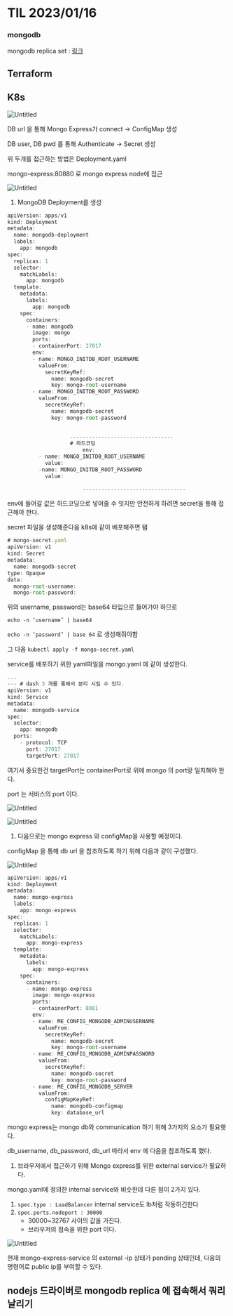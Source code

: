 # TIL 2023/01/16

### mongodb

mongodb replica set : [링크](https://soonyubingg.tistory.com/23) 

## Terraform

## K8s

![Untitled](TIL%202023%2001%2016%207f3a2ed475b84c1588aef5bc88b13ada/Untitled.png)

DB url 을 통해 Mongo Express가 connect → ConfigMap 생성

DB user, DB pwd 를 통해 Authenticate → Secret 생성 

위 두개를 접근하는 방법은 Deployment.yaml 

mongo-express:80880 로 mongo express node에 접근 

![Untitled](TIL%202023%2001%2016%207f3a2ed475b84c1588aef5bc88b13ada/Untitled%201.png)

1. MongoDB Deployment를 생성 

```jsx
apiVersion: apps/v1
kind: Deployment
metadata:
  name: mongodb-deployment
  labels:
    app: mongodb
spec:
  replicas: 1
  selector:
    matchLabels:
      app: mongodb
  template:
    metadata:
      labels:
        app: mongodb
    spec:
      containers:
      - name: mongodb
        image: mongo
        ports:
        - containerPort: 27017
        env:
        - name: MONGO_INITDB_ROOT_USERNAME
          valueFrom:
            secretKeyRef:
              name: mongodb-secret
              key: mongo-root-username
        - name: MONGO_INITDB_ROOT_PASSWORD
          valueFrom: 
            secretKeyRef:
              name: mongodb-secret
              key: mongo-root-password
          

					---------------------------------
					# 하드코딩
						env:
          - name: MONGO_INITDB_ROOT_USERNAME
            value:
          -name: MONGO_INITDB_ROOT_PASSWORD
            value:
					
						---------------------------------
```

env에 들어갈 값은 하드코딩으로 넣어줄 수 잇지만 안전하게 하려면 secret을 통해 접근해야 한다. 

secret 파일을 생성해준다음 k8s에 같이 배포해주면 됌 

```jsx
# mongo-secret.yaml
apiVersion: v1
kind: Secret
metadata:
  name: mongodb-secret
type: Opaque
data:
  mongo-root-username:
  mongo-root-password:
```

위의 username, password는 base64 타입으로 들어가야 하므로 

`echo -n ‘username’ | base64` 

`echo -n ‘password’ | base 64` 로 생성해줘야함

그 다음 `kubectl apply -f mongo-secret.yaml` 

service를 배포하기 위한 yaml파일을 mongo.yaml 에 같이 생성한다. 

```jsx
...
--- # dash 3 개를 통해서 분리 시킬 수 있다. 
apiVersion: v1
kind: Service
metadata:
  name: mongodb-service
spec:
  selector:
    app: mongodb
  ports:
    - protocol: TCP
      port: 27017
      targetPort: 27017
```

여기서 중요한건 targetPort는 containerPort로  위에 mongo 의 port랑 일치해야 한다. 

port 는 서비스의 port 이다. 

![Untitled](TIL%202023%2001%2016%207f3a2ed475b84c1588aef5bc88b13ada/Untitled%202.png)

![Untitled](TIL%202023%2001%2016%207f3a2ed475b84c1588aef5bc88b13ada/Untitled%203.png)

1. 다음으로는 mongo express 와 configMap을 사용할 예정이다. 

configMap 을 통해 db url 을 참조하도록 하기 위해 다음과 같이 구성했다. 

![Untitled](TIL%202023%2001%2016%207f3a2ed475b84c1588aef5bc88b13ada/Untitled%204.png)

```jsx
apiVersion: apps/v1
kind: Deployment
metadata:
  name: mongo-express
  labels:
    app: mongo-express
spec:
  replicas: 1
  selector:
    matchLabels:
      app: mongo-express
  template:
    metadata:
      labels:
        app: mongo-express
    spec:
      containers:
      - name: mongo-express
        image: mongo-express
        ports:
        - containerPort: 8081
        env:
        - name: ME_CONFIG_MONGODB_ADMINUSERNAME
          valueFrom:
            secretKeyRef:
              name: mongodb-secret
              key: mongo-root-username
        - name: ME_CONFIG_MONGODB_ADMINPASSWORD
          valueFrom: 
            secretKeyRef:
              name: mongodb-secret
              key: mongo-root-password
        - name: ME_CONFIG_MONGODB_SERVER
          valueFrom: 
            configMapKeyRef:
              name: mongodb-configmap
              key: database_url
```

mongo express는 mongo db와 communication 하기 위해 3가지의 요소가 필요햇다. 

db_username, db_password, db_url  따라서 env 에 다음을 참조하도록 했다. 

1. 브라우저에서 접근하기 위해 Mongo express를 위한 external service가 필요하다. 

mongo.yaml에 정의한 internal service와 비슷한데 다른 점이 2가지 있다. 

1. `spec.type : LoadBalancer` internal service도 lb처럼 작동하긴한다 
2.  `spec.ports.nodeport : 30000`
    - 30000~32767 사이의 값을 가진다.
    - 브라우저의 접속을 위한 port 이다.

![Untitled](TIL%202023%2001%2016%207f3a2ed475b84c1588aef5bc88b13ada/Untitled%205.png)

현재 mongo-express-service 의 external -ip 상태가 pending 상태인데, 다음의 명령어로 public ip를 부여할 수 있다. 

## nodejs 드라이버로 mongodb replica 에 접속해서 쿼리날리기
